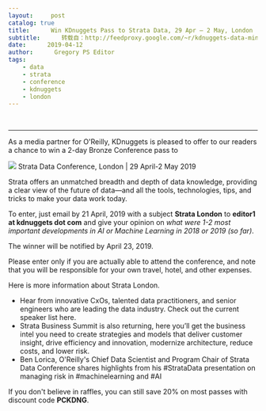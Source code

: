 ```yaml
---
layout:     post
catalog: true
title:      Win KDnuggets Pass to Strata Data, 29 Apr – 2 May, London
subtitle:      转载自：http://feedproxy.google.com/~r/kdnuggets-data-mining-analytics/~3/QEF3FuNiWAk/win-strata-london.html
date:      2019-04-12
author:      Gregory PS Editor
tags:
    - data
    - strata
    - conference
    - kdnuggets
    - london
---
```



  
 





---


 

As a media partner for O'Reilly, KDnuggets is pleased to offer to our readers a chance to win a 2-day Bronze Conference pass to 


![](http://feedproxy.google.com/images/strata-london-2019-320.jpg)
Strata Data Conference, London | 29 April-2 May 2019


Strata offers an unmatched breadth and depth of data knowledge, providing a clear view of the future of data—and all the tools, technologies, tips, and tricks to make your data work today.


To enter, just email by 21 April, 2019 with a subject **Strata London** to
**editor1 at kdnuggets dot com**
and give your opinion on 
*what were 1-2 most important developments in AI or Machine Learning in 2018 or 2019 (so far)*.


The winner will be notified by April 23, 2019.


Please enter only if you are actually able to attend the conference, and note that you will be responsible for your own travel, hotel, and other expenses. 


Here is more information about Strata London.

- Hear from innovative CxOs, talented data practitioners, and senior engineers who are leading the data industry. Check out the current speaker list here.
- Strata Business Summit is also returning, here you’ll get the business intel you need to create strategies and models that deliver customer insight, drive efficiency and innovation, modernize architecture, reduce costs, and lower risk.
- Ben Lorica, O'Reilly's Chief Data Scientist and Program Chair of Strata Data Conference shares highlights from his #StrataData presentation on managing risk in #machinelearning and #AI



If you don't believe in raffles, you can still save 20% on most passes with discount code **PCKDNG**. 






